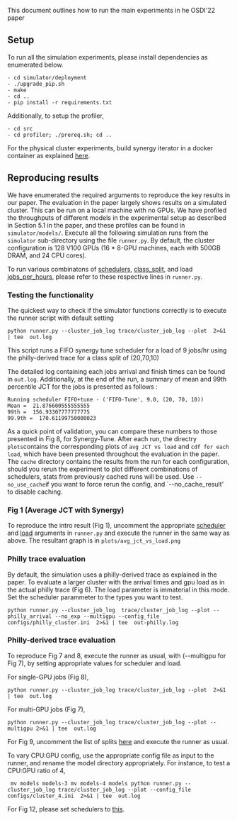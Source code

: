 This document outlines how to run the main experiments in he OSDI'22 paper

## Setup

To run all the simulation experiments, please install dependencies as enumerated below.
```
- cd simulator/deployment
- ./upgrade_pip.sh
- make
- cd ..
- pip install -r requirements.txt
```

Additionally, to setup the profiler, 
```
- cd src
- cd profiler; ./prereq.sh; cd ..
```

For the physical cluster experiments, build synergy iterator in a docker container as explained [here](README.md#setup-iterator).

## Reproducing results

We have enumerated the required arguments to reproduce the key results in our paper. The evaluation in the paper largely shows results on a simulated cluster. 
This can be run on a local machine with no GPUs. We have profiled the throughputs of different models in the experimental setup as described in Section 5.1 in 
the paper, and these profiles can be found in `simulator/models/`. Execute all the following simulation runs from the `simulator` sub-directory using the file 
`runner.py`. By default, the cluster configuration is 128 V100 GPUs (16 * 8-GPU machines, each with 500GB DRAM, and 24 CPU cores).

To run various combinatons of [schedulers](simulator/runner.py#L393), [class_split](simulator/runner.py#L408), and load [jobs_per_hours](simulator/runner.py#L405), please refer to these respective lines in `runner.py`.

### Testing the functionality

The quickest way to check if the simulator functions correctly is to execute the runner script with default setting 
```
python runner.py --cluster_job_log trace/cluster_job_log --plot  2>&1 | tee  out.log
```
This script runs a FIFO synergy tune scheduler for a load of 9 jobs/hr using the philly-derived trace for a class split of (20,70,10)

The detailed log containing each jobs arrival and finish times can be found in `out.log`. Additionally, at the end of the run, a summary of mean and 99th percentile JCT for the jobs is presented as follows :
```
Running scheduler FIFO+tune - ('FIFO-Tune', 9.0, (20, 70, 10))
Mean =  21.876600555555555
99th =  156.93307777777775
99.9th =  170.61199750000023
```

As a quick point of validation, you can compare these numbers to those presented in Fig 8, for Synergy-Tune. 
After each run, the directry `plots`contains the corresponding plots of `avg JCT vs load` and `cdf for each load`, which have been presented throughout 
the evaluation in the paper. The `cache` directory contains the results from the run for each configuration, should you rerun the experiment to plot different combinations of schedulers, stats from previously cached runs will be used. Use `--no_use_cache`if you want to force rerun the config, and `--no_cache_result' to disable caching. 

### Fig 1 (Average JCT with Synergy)
To reproduce the intro result (Fig 1), uncomment the appropriate [scheduler](simulator/runner.py#L397) and [load](simulator/runner.py#L406) arguments in `runner.py` and execute the runner in the same way as above. The resultant graph is in `plots/avg_jct_vs_load.png`

### Philly trace evaluation
By default, the simulation uses a philly-derived trace as explained in the paper. To evaluate a larger cluster with the arrival times and gpu load as in the
actual philly trace (Fig 6). The load parameter is immaterial in this mode. Set the scheduler parammeter to the types you want to test.

```
python runner.py --cluster_job_log  trace/cluster_job_log --plot --philly_arrival --no_exp --multigpu --config_file configs/philly_cluster.ini  2>&1 | tee  out-philly.log
```


### Philly-derived trace evaluation
To reproduce Fig 7 and 8, execute the runner as usual, with (--multigpu for Fig 7), by setting appropriate values for scheduler and load.

For single-GPU jobs (Fig 8), 
```
python runner.py --cluster_job_log trace/cluster_job_log --plot  2>&1 | tee  out.log
```

For multi-GPU jobs (Fig 7),
```
python runner.py --cluster_job_log trace/cluster_job_log --plot --multigpu 2>&1 | tee  out.log
```

For Fig 9, uncomment the list of splits [here](simulator/runner.py#L409) and execute the runner as usual.

To vary CPU:GPU config, use the appropriate config file as input to the runner, and rename the model directory appropriately. For instance, to 
test a CPU:GPU ratio of 4, 

`` 
mv models models-3
mv models-4 models
python runner.py --cluster_job_log trace/cluster_job_log --plot --config_file configs/cluster_4.ini  2>&1 | tee  out.log
``

For Fig 12, please set schedulers to [this](simulator/runner.py#L400).
